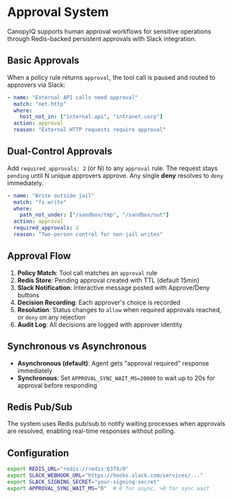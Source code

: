 # Approval System

CanopyIQ supports human approval workflows for sensitive operations through Redis-backed persistent approvals with Slack integration.

## Basic Approvals

When a policy rule returns `approval`, the tool call is paused and routed to approvers via Slack:

```yaml
- name: "External API calls need approval"
  match: "net.http"
  where:
    host_not_in: ["internal.api", "intranet.corp"]
  action: approval
  reason: "External HTTP requests require approval"
```

## Dual-Control Approvals

Add `required_approvals: 2` (or N) to any `approval` rule. The request stays `pending` until N unique approvers approve. Any single **deny** resolves to `deny` immediately.

```yaml
- name: "Write outside jail"
  match: "fs.write"
  where:
    path_not_under: ["/sandbox/tmp", "/sandbox/out"]
  action: approval
  required_approvals: 2
  reason: "Two-person control for non-jail writes"
```

## Approval Flow

1. **Policy Match**: Tool call matches an `approval` rule
2. **Redis Store**: Pending approval created with TTL (default 15min)
3. **Slack Notification**: Interactive message posted with Approve/Deny buttons
4. **Decision Recording**: Each approver's choice is recorded
5. **Resolution**: Status changes to `allow` when required approvals reached, or `deny` on any rejection
6. **Audit Log**: All decisions are logged with approver identity

## Synchronous vs Asynchronous

- **Asynchronous (default)**: Agent gets "approval required" response immediately
- **Synchronous**: Set `APPROVAL_SYNC_WAIT_MS=20000` to wait up to 20s for approval before responding

## Redis Pub/Sub

The system uses Redis pub/sub to notify waiting processes when approvals are resolved, enabling real-time responses without polling.

## Configuration

```bash
export REDIS_URL="redis://redis:6379/0"
export SLACK_WEBHOOK_URL="https://hooks.slack.com/services/..."
export SLACK_SIGNING_SECRET="your-signing-secret"
export APPROVAL_SYNC_WAIT_MS="0"  # 0 for async, >0 for sync wait
```
